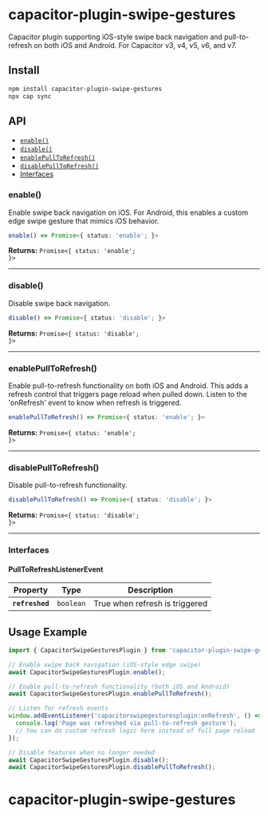 # capacitor-plugin-swipe-gestures

Capacitor plugin supporting iOS-style swipe back navigation and pull-to-refresh on both iOS and Android. For Capacitor v3, v4, v5, v6, and v7.

## Install

```bash
npm install capacitor-plugin-swipe-gestures
npx cap sync
```

## API

<docgen-index>

* [`enable()`](#enable)
* [`disable()`](#disable)
* [`enablePullToRefresh()`](#enablepulltorefresh)
* [`disablePullToRefresh()`](#disablepulltorefresh)
* [Interfaces](#interfaces)

</docgen-index>

<docgen-api>
<!--Update the source file JSDoc comments and rerun docgen to update the docs below-->

### enable()

Enable swipe back navigation on iOS. For Android, this enables a custom edge swipe gesture that mimics iOS behavior.

```typescript
enable() => Promise<{ status: 'enable'; }>
```

**Returns:** <code>Promise&lt;{ status: 'enable'; }&gt;</code>

--------------------


### disable()

Disable swipe back navigation.

```typescript
disable() => Promise<{ status: 'disable'; }>
```

**Returns:** <code>Promise&lt;{ status: 'disable'; }&gt;</code>

--------------------

### enablePullToRefresh()

Enable pull-to-refresh functionality on both iOS and Android.
This adds a refresh control that triggers page reload when pulled down.
Listen to the 'onRefresh' event to know when refresh is triggered.

```typescript
enablePullToRefresh() => Promise<{ status: 'enable'; }>
```

**Returns:** <code>Promise&lt;{ status: 'enable'; }&gt;</code>

--------------------

### disablePullToRefresh()

Disable pull-to-refresh functionality.

```typescript
disablePullToRefresh() => Promise<{ status: 'disable'; }>
```

**Returns:** <code>Promise&lt;{ status: 'disable'; }&gt;</code>

--------------------

### Interfaces

#### PullToRefreshListenerEvent

| Property  | Type    | Description                       |
| --------- | ------- | --------------------------------- |
| **`refreshed`** | <code>boolean</code> | True when refresh is triggered |

</docgen-api>

## Usage Example

```typescript
import { CapacitorSwipeGesturesPlugin } from 'capacitor-plugin-swipe-gestures';

// Enable swipe back navigation (iOS-style edge swipe)
await CapacitorSwipeGesturesPlugin.enable();

// Enable pull-to-refresh functionality (both iOS and Android)
await CapacitorSwipeGesturesPlugin.enablePullToRefresh();

// Listen for refresh events
window.addEventListener('capacitorswipegesturesplugin:onRefresh', () => {
  console.log('Page was refreshed via pull-to-refresh gesture');
  // You can do custom refresh logic here instead of full page reload
});

// Disable features when no longer needed
await CapacitorSwipeGesturesPlugin.disable();
await CapacitorSwipeGesturesPlugin.disablePullToRefresh();
```
# capacitor-plugin-swipe-gestures
